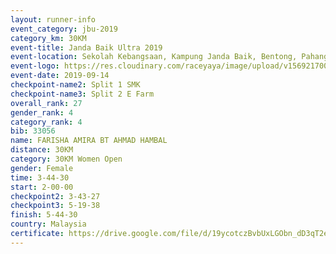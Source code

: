 ```yaml
---
layout: runner-info 
event_category: jbu-2019 
category_km: 30KM 
event-title: Janda Baik Ultra 2019
event-location: Sekolah Kebangsaan, Kampung Janda Baik, Bentong, Pahang, Malaysia 
event-logo: https://res.cloudinary.com/raceyaya/image/upload/v1569217009/logo/janda-baik_vch1pc.jpg 
event-date: 2019-09-14 
checkpoint-name2: Split 1 SMK 
checkpoint-name3: Split 2 E Farm 
overall_rank: 27
gender_rank: 4
category_rank: 4
bib: 33056
name: FARISHA AMIRA BT AHMAD HAMBAL
distance: 30KM
category: 30KM Women Open
gender: Female
time: 3-44-30
start: 2-00-00
checkpoint2: 3-43-27
checkpoint3: 5-19-38
finish: 5-44-30
country: Malaysia
certificate: https://drive.google.com/file/d/19ycotczBvbUxLGObn_dD3qT2e0JRjq3X/view?usp=sharing
---
```

